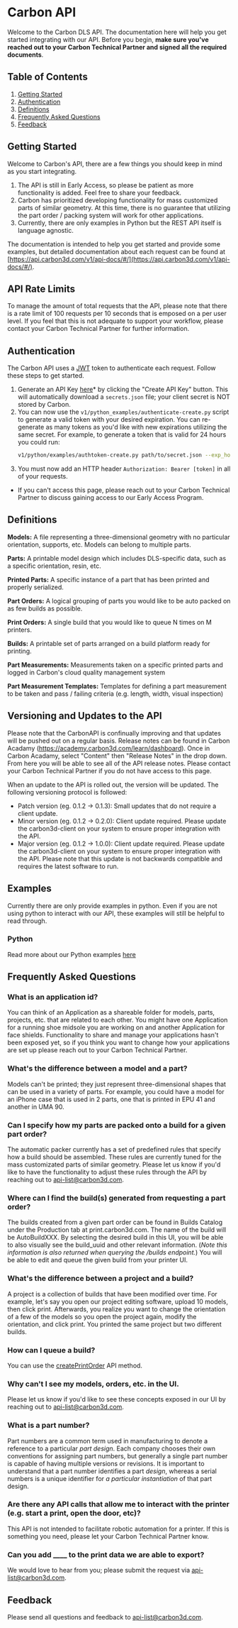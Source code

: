 # Carbon API
Welcome to the Carbon DLS API.
The documentation here will help you get started integrating with our API. Before you begin, **make sure you've reached out to your Carbon Technical Partner and signed all the required documents**.

## Table of Contents
1. [Getting Started](#getting-started)
2. [Authentication](#authentication)
3. [Definitions](#definitions)
4. [Frequently Asked Questions](#frequently-asked-questions)
5. [Feedback](#feedback)

## Getting Started
Welcome to Carbon's API, there are a few things you should keep in mind as you start integrating.
1. The API is still in Early Access, so please be patient as more functionality is added. Feel free to share your feedback.
2. Carbon has prioritized developing functionality for mass customized parts of similar geometry. At this time, there is no guarantee that utilizing the part order / packing system will work for other applications.
3. Currently, there are only examples in Python but the REST API itself is language agnostic.

The documentation is intended to help you get started and provide some examples, but detailed documentation about each request can be found at [https://api.carbon3d.com/v1/api-docs/#/](https://api.carbon3d.com/v1/api-docs/#/).

## API Rate Limits
To manage the amount of total requests that the API, please note that there is a rate limit of 100 requests per 10 seconds that is emposed on a per user level. If you feel that this is not adequate to support your workflow, please contact your Carbon Technical Partner for further information.

## Authentication
The Carbon API uses a [JWT](https://en.wikipedia.org/wiki/JSON_Web_Token) token to authenticate each request. Follow these steps to get started.
1. Generate an API Key [here](https://carbon3d.print.carbon3d.com/api_keys)* by clicking the "Create API Key" button. This will automatically download a `secrets.json` file; your client secret is NOT stored by Carbon.
2. You can now use the `v1/python_examples/authenticate-create.py` script to generate a valid token with your desired expiration. You can re-generate as many tokens as you'd like with new expirations utilizing the same secret. For example, to generate a token that is valid for 24 hours you could run:
    ``` bash
    v1/python/examples/authtoken-create.py path/to/secret.json --exp_hours 24
    ```
3. You must now add an HTTP header `Authorization: Bearer [token]` in all of your requests.

* If you can't access this page, please reach out to your Carbon Technical Partner to discuss gaining access to our Early Access Program.

## Definitions
**Models:** A file representing a three-dimensional geometry with no particular orientation, supports, etc. Models can belong to multiple parts.

**Parts:** A printable model design which includes DLS-specific data, such as a specific orientation, resin, etc.

**Printed Parts:** A specific instance of a part that has been printed and properly serialized.

**Part Orders:** A logical grouping of parts you would like to be auto packed on as few builds as possible.

**Print Orders:** A single build that you would like to queue N times on M printers.

**Builds:** A printable set of parts arranged on a build platform ready for printing.

**Part Measurements:** Measurements taken on a specific printed parts and logged in Carbon's cloud quality management system

**Part Measurement Templates:** Templates for defining a part measurement to be taken and pass / failing criteria (e.g. length, width, visual inspection)

## Versioning and Updates to the API
Please note that the CarbonAPI is confinually improving and that updates will be pushed out on a regular basis. Release notes can be found in Carbon Acadamy (https://academy.carbon3d.com/learn/dashboard). Once in Carbon Acadamy, select "Content" then "Release Notes" in the drop down. From here you will be able to see all of the API release notes. Please contact your Carbon Technical Partner if you do not have access to this page.

When an update to the API is rolled out, the version will be updated. The following versioning protocol is followed:
* Patch version (eg. 0.1.2 -> 0.1.3): Small updates that do not require a client update.
* Minor version (eg. 0.1.2 -> 0.2.0): Client update required. Please update the carbon3d-client on your system to ensure proper integration with the API.
* Major version (eg. 0.1.2 -> 1.0.0): Client update required. Please update the carbon3d-client on your system to ensure proper integration with the API. Please note that this update is not backwards compatible and requires the latest software to run.

## Examples
Currently there are only provide examples in python. Even if you are not using python to interact with our API, these examples will still be helpful to read through.

### Python
Read more about our Python examples [here](v1/python_examples/README.md)

## Frequently Asked Questions
### What is an application id?
You can think of an Application as a shareable folder for models, parts, projects, etc. that are related to each other. You might have one Application for a running shoe midsole you are working on and another Application for face shields. Functionality to share and manage your applications hasn't been exposed yet, so if you think you want to change how your applications are set up please reach out to your Carbon Technical Partner.

### What's the difference between a model and a part?
Models can't be printed; they just represent three-dimensional shapes that can be used in a variety of parts. For example, you could have a model for an iPhone case that is used in 2 parts, one that is printed in EPU 41 and another in UMA 90.

### Can I specify how my parts are packed onto a build for a given part order?
The automatic packer currently has a set of predefined rules that specify how a build should be assembled. These rules are currently tuned for the mass customizated parts of similar geometry. Please let us know if you'd like to have the functionality to adjust these rules through the API by reaching out to <api-list@carbon3d.com>.

### Where can I find the build(s) generated from requesting a part order?
The builds created from a given part order can be found in Builds Catalog under the Production tab at print.carbon3d.com. The name of the build will be AutoBuildXXX. By selecting the desired build in this UI, you will be able to also visually see the build_uuid and other relevant information. (*Note this information is also returned when querying the /builds endpoint.*) You will be able to edit and queue the given build from your printer UI.


### What's the difference between a project and a build?
A project is a collection of builds that have been modified over time. For example, let's say you open our project editing software, upload 10 models, then click print. Afterwards, you realize you want to change the orientation of a few of the models so you open the project again, modify the orientation, and click print. You printed the same project but two different builds.

### How can I queue a build?
You can use the [createPrintOrder](https://api.carbon3d.com/v1/api-docs/#/PrintOrders/createPrintOrder) API method.

### Why can't I see my models, orders, etc. in the UI.
Please let us know if you'd like to see these concepts exposed in our UI by reaching out to <api-list@carbon3d.com>.

### What is a part number?
Part numbers are a common term used in manufacturing to denote a reference to a particular _part design_. Each company chooses their own conventions for assigning part numbers, but generally a single part number is capable of having multiple versions or revisions. It is important to understand that a part number identifies a part _design_, whereas a serial numbers is a unique identifier for _a particular instantiation_ of that part design.

### Are there any API calls that allow me to interact with the printer (e.g. start a print, open the door, etc)?
This API is not intended to facilitate robotic automation for a printer. If this is something you need, please let your Carbon Technical Partner know.

### Can you add ____ to the print data we are able to export?
We would love to hear from you; please submit the request via <api-list@carbon3d.com>.

## Feedback
Please send all questions and feedback to <api-list@carbon3d.com>.
